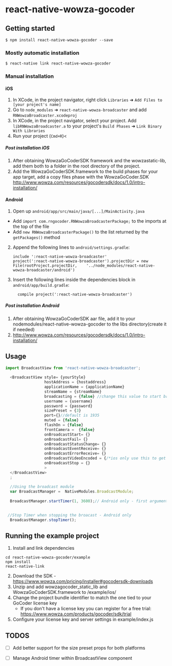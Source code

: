 
# react-native-wowza-gocoder

## Getting started

`$ npm install react-native-wowza-gocoder --save`

### Mostly automatic installation

`$ react-native link react-native-wowza-gocoder`

### Manual installation


#### iOS

1. In XCode, in the project navigator, right click `Libraries` ➜ `Add Files to [your project's name]`
2. Go to `node_modules` ➜ `react-native-wowza-broadcaster` and add `RNWowzaBroadcaster.xcodeproj`
3. In XCode, in the project navigator, select your project. Add `libRNWowzaBroadcaster.a` to your project's `Build Phases` ➜ `Link Binary With Libraries`
4. Run your project (`Cmd+R`)<

##### Post installation iOS
1. After obtaining WowzaGoCoderSDK framework and the wowzastatic-lib, add them both to a folder in the root directory of the project. 
2. Add the WowzaGoCoderSDK.framework to the build phases for your app target, add a copy files phase with the WowzaGoCoder.SDK http://www.wowza.com/resources/gocodersdk/docs/1.0/intro-installation/

#### Android

1. Open up `android/app/src/main/java/[...]/MainActivity.java`
  - Add `import com.rngocoder.RNWowzaBroadcasterPackage;` to the imports at the top of the file
  - Add `new RNWowzaBroadcasterPackage()` to the list returned by the `getPackages()` method
2. Append the following lines to `android/settings.gradle`:
  	```
  	include ':react-native-wowza-broadcaster'
  	project(':react-native-wowza-broadcaster').projectDir = new File(rootProject.projectDir, 	'../node_modules/react-native-wowza-broadcaster/android')
  	```
3. Insert the following lines inside the dependencies block in `android/app/build.gradle`:
  	```
      compile project(':react-native-wowza-broadcaster')
  	```
    
##### Post installation Android
1. After obtaining WowzaGoCoderSDK aar file, add it to your nodemodules/react-native-wowza-gocoder to the libs directory(create it if needed) 
2. http://www.wowza.com/resources/gocodersdk/docs/1.0/intro-installation/

## Usage
```javascript
import BroadcastView from 'react-native-wowza-broadcaster';

  <BroadcastView style= {yourStyle}
                 hostAddress = {hostaddress}
                 applicationName = {applicationName}
                 streamName = {streamName}
                 broadcasting = {false} //change this value to start broadcast
                 username = {username}
                 password = {password}
                 sizePreset = {3}
                 port={}//default is 1935
                 muted = {false}
                 flashOn = {false}
                 frontCamera =  {false}
                 onBroadcastStart= {}
                 onBroadcastFail= {}
                 onBroadcastStatusChange= {}
                 onBroadcastEventReceive= {}
                 onBroadcastErrorReceive= {}
                 onBroadcastVideoEncoded = {/*ios only use this to get recording time*/}
                 onBroadcastStop = {}
                 >
  </BroadcastView>
  ;
  
  //Using the broadcast module
  var BroadcastManager =  NativeModules.BroadcastModule;
  
  BroadcastManager.startTimer(1, 3600);// Android only - first argument - timer interval, second argument time to timeout timer in seconds
  

 //Stop Timer when stopping the broacast - Android only       
  BroadcastManager.stopTimer();
```

## Running the example project
1. Install and link dependencies
```
cd react-native-wowza-gocoder/example
npm install
react-native-link
```
2. Download the SDK - https://www.wowza.com/pricing/installer#gocodersdk-downloads
3. Unzip and add wowzagocoder_static_lib and WowzaGoCoderSDK.framework to /example/ios/
4. Change the project bundle identifier to match the one tied to your GoCoder license key
    * If you don't have a license key you can register for a free trial: https://www.wowza.com/products/gocoder/sdk/trial
5. Configure your license key and server settings in example/index.js

## TODOS

- [ ] Add better support for the size preset props for both platforms
- [ ] Manage Android timer within BroadcastView component


  
